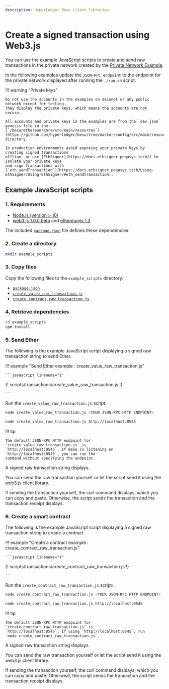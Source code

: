 ```yaml
---
description: Hyperledger Besu client libraries
---
```


# Create a signed transaction using Web3.js

You can use the example JavaScript scripts to create and send raw transactions in the private
network created by the
[Private Network Example](../../Tutorials/Examples/Private-Network-Example.md).

In the following examples update the `JSON-RPC endpoint` to the endpoint for the private network
displayed after running the `./run.sh` script.

!!! warning "Private keys"

    Do not use the accounts in the examples on mainnet or any public network except for testing.
    They display the private keys, which means the accounts are not secure.

    All accounts and private keys in the examples are from the `dev.json` genesis file in the
    [`/besu/ethereum/core/src/main/resources`](https://github.com/hyperledger/besu/tree/master/config/src/main/resources)
    directory.

    In production environments avoid exposing your private keys by creating signed transactions
    offline, or use [EthSigner](https://docs.ethsigner.pegasys.tech/) to isolate your private keys
    and sign transactions with
    [`eth_sendTransaction`](https://docs.ethsigner.pegasys.tech/Using-EthSigner/Using-EthSigner/#eth_sendtransaction).

## Example JavaScript scripts

### 1. Requirements

* [Node.js (version > 10)](https://nodejs.org/en/download/)
* [web3.js 1.0.0 beta](https://github.com/ethereum/web3.js/) and
  [ethereumjs 1.3](https://github.com/ethereumjs/ethereumjs-tx).

The included [`package.json`](../../scripts/transactions/package.json) file defines these
dependencies.

### 2. Create a directory

```bash
mkdir example_scripts
```

### 3. Copy files

Copy the following files to the `example_scripts` directory:

* [`package.json`](../../scripts/transactions/package.json)
* [`create_value_raw_transaction.js`](../../scripts/transactions/create_value_raw_transaction.js)
* [`create_contract_raw_transaction.js`](../../scripts/transactions/create_contract_raw_transaction.js).

### 4. Retrieve dependencies

```bash
cd example_scripts
npm install
```

### 5. Send Ether

The following is the example JavaScript script displaying a signed raw transaction string to send
Ether.

!!! example "Send Ether example : create_value_raw_transaction.js"

    ```javascript linenums="1"
{! scripts/transactions/create_value_raw_transaction.js !}

    ```

Run the `create_value_raw_transaction.js` script:

```bash tab="Command"
node create_value_raw_transaction.js <YOUR JSON-RPC HTTP ENDPOINT>
```

```bash tab="Example"
node create_value_raw_transaction.js http://localhost:8545
```

!!! tip

    The default JSON-RPC HTTP endpoint for `create_value_raw_transaction.js` is
    `http://localhost:8545`. If Besu is listening on `http://localhost:8545`, you can run the
    command without specifying the endpoint.

A signed raw transaction string displays.

You can send the raw transaction yourself or let the script send it using the web3.js client
library.

If sending the transaction yourself, the curl command displays, which you can copy and paste.
Otherwise, the script sends the transaction and the transaction receipt displays.

### 6. Create a smart contract

The following is the example JavaScript script displaying a signed raw transaction string to create
a contract.

!!! example "Create a contract example : create_contract_raw_transaction.js"

    ```javascript linenums="1"
{! scripts/transactions/create_contract_raw_transaction.js !}

    ```

Run the `create_contract_raw_transaction.js` script:

```bash tab="Command"
node create_contract_raw_transaction.js <YOUR JSON-RPC HTTP ENDPOINT>
```

```bash tab="Example"
node create_contract_raw_transaction.js http://localhost:8545
```

!!! tip

    The default JSON-RPC HTTP endpoint for `create_contract_raw_transaction.js` is
    `http://localhost:8545`. If using `http://localhost:8545`, run
    `node create_contract_raw_transaction.js`.

A signed raw transaction string displays.

You can send the raw transaction yourself or let the script send it using the web3.js client
library.

If sending the transaction yourself, the curl command displays, which you can copy and paste.
Otherwise, the script sends the transaction and the transaction receipt displays.